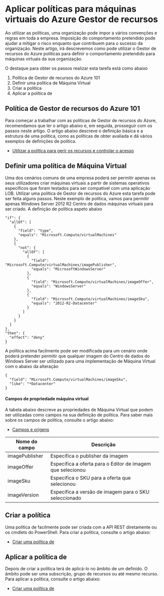 <properties
    pageTitle="Aplicar políticas para máquinas virtuais do Azure Gestor de recursos | Microsoft Azure"
    description="Como aplicar uma política para uma Azure Gestor de recursos do Windows Máquina Virtual"
    services="virtual-machines-windows"
    documentationCenter=""
    authors="singhkays"
    manager="timlt"
    editor=""
    tags="azure-resource-manager"/>

<tags
    ms.service="virtual-machines-windows"
    ms.workload="infrastructure-services"
    ms.tgt_pltfrm="vm-windows"
    ms.devlang="na"
    ms.topic="article"
    ms.date="04/13/2016"
    ms.author="singhkay"/>

# <a name="apply-policies-to-azure-resource-manager-virtual-machines"></a>Aplicar políticas para máquinas virtuais do Azure Gestor de recursos

Ao utilizar as políticas, uma organização pode impor a vários convenções e regras em toda a empresa. Imposição do comportamento pretendido pode ajudar a mitigar o risco enquanto que contribuem para o sucesso da organização. Neste artigo, irá descrevemos como pode utilizar o Gestor de recursos do Azure políticas para definir o comportamento pretendido para máquinas virtuais da sua organização.

O destaque para obter os passos realizar esta tarefa está como abaixo

1. Política de Gestor de recursos do Azure 101
2. Definir uma política de Máquina Virtual
3. Criar a política
4. Aplicar a política de

## <a name="azure-resource-manager-policy-101"></a>Política de Gestor de recursos do Azure 101

Para começar a trabalhar com as políticas de Gestor de recursos do Azure, recomendamos que ler o artigo abaixo e, em seguida, prosseguir com os passos neste artigo. O artigo abaixo descreve o definição básica e a estrutura de uma política, como as políticas de obter avaliada e dá vários exemplos de definições de política.

* [Utilizar a política para gerir os recursos e controlar o acesso](../resource-manager-policy.md)

## <a name="define-a-policy-for-your-virtual-machine"></a>Definir uma política de Máquina Virtual

Uma dos cenários comuns de uma empresa poderá ser permitir apenas os seus utilizadores criar máquinas virtuais a partir de sistemas operativos específicos que foram testados para ser compatível com uma aplicação LOB. Utilizar uma política de Gestor de recursos do Azure esta tarefa pode ser feita alguns passos. Neste exemplo de política, vamos para permitir apenas Windows Server 2012 R2 Centro de dados máquinas virtuais para ser criado. A definição de política aspeto abaixo

```
"if": {
  "allOf": [
    {
      "field": "type",
      "equals": "Microsoft.Compute/virtualMachines"
    },
    {
      "not": {
        "allOf": [
          {
            "field": "Microsoft.Compute/virtualMachines/imagePublisher",
            "equals": "MicrosoftWindowsServer"
          },
          {
            "field": "Microsoft.Compute/virtualMachines/imageOffer",
            "equals": "WindowsServer"
          },
          {
            "field": "Microsoft.Compute/virtualMachines/imageSku",
            "equals": "2012-R2-Datacenter"
          }
        ]
      }
    }
  ]
},
"then": {
  "effect": "deny"
}
```

A política acima facilmente pode ser modificada para um cenário onde poderá pretender permitir que qualquer imagem do Centro de dados do Windows Server ser utilizado para uma implementação de Máquina Virtual com o abaixo da alteração

```
{
  "field": "Microsoft.Compute/virtualMachines/imageSku",
  "like": "*Datacenter"
}
```

#### <a name="virtual-machine-property-fields"></a>Campos de propriedade máquina virtual

A tabela abaixo descreve as propriedades de Máquina Virtual que podem ser utilizadas como campos na sua definição de política. Para saber mais sobre os campos de política, consulte o artigo abaixo:

* [Campos e origens](../resource-manager-policy.md#fields-and-sources)


| Nome do campo     | Descrição                                        |
|----------------|----------------------------------------------------|
| imagePublisher | Especifica o publisher da imagem               |
| imageOffer     | Especifica a oferta para o Editor de imagem que selecionou |
| imageSku       | Especifica o SKU para a oferta que selecionou             |
| imageVersion   | Especifica a versão de imagem para o SKU seleccionado     |

## <a name="create-the-policy"></a>Criar a política

Uma política de facilmente pode ser criada com a API REST diretamente ou os cmdlets do PowerShell. Para criar a política, consulte o artigo abaixo:

* [Criar uma política de](../resource-manager-policy.md#creating-a-policy)


## <a name="apply-the-policy"></a>Aplicar a política de

Depois de criar a política terá de aplicá-lo no âmbito de um definido. O âmbito pode ser uma subscrição, grupo de recursos ou até mesmo recurso. Para aplicar a política, consulte o artigo abaixo:

* [Criar uma política de](../resource-manager-policy.md#applying-a-policy)
